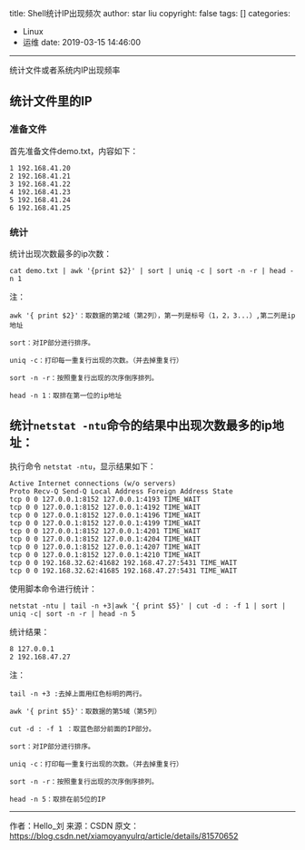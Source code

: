 title: Shell统计IP出现频次
author: star liu
copyright: false
tags: []
categories:
  - Linux
  - 运维
date: 2019-03-15 14:46:00
---
统计文件或者系统内IP出现频率
<!--more-->
## 统计文件里的IP
### 准备文件
首先准备文件demo.txt，内容如下：
```
1 192.168.41.20 
2 192.168.41.21 
3 192.168.41.22 
4 192.168.41.23 
5 192.168.41.24 
6 192.168.41.25
```
### 统计
统计出现次数最多的ip次数：
```
cat demo.txt | awk '{print $2}' | sort | uniq -c | sort -n -r | head -n 1
```
注：
```
awk '{ print $2}'：取数据的第2域（第2列），第一列是标号（1，2，3...）,第二列是ip地址

sort：对IP部分进行排序。

uniq -c：打印每一重复行出现的次数。（并去掉重复行）

sort -n -r：按照重复行出现的次序倒序排列。

head -n 1：取排在第一位的ip地址
```
## 统计`netstat -ntu`命令的结果中出现次数最多的ip地址：

执行命令 `netstat -ntu`，显示结果如下：
```
Active Internet connections (w/o servers) 
Proto Recv-Q Send-Q Local Address Foreign Address State 
tcp 0 0 127.0.0.1:8152 127.0.0.1:4193 TIME_WAIT 
tcp 0 0 127.0.0.1:8152 127.0.0.1:4192 TIME_WAIT 
tcp 0 0 127.0.0.1:8152 127.0.0.1:4196 TIME_WAIT 
tcp 0 0 127.0.0.1:8152 127.0.0.1:4199 TIME_WAIT 
tcp 0 0 127.0.0.1:8152 127.0.0.1:4201 TIME_WAIT 
tcp 0 0 127.0.0.1:8152 127.0.0.1:4204 TIME_WAIT 
tcp 0 0 127.0.0.1:8152 127.0.0.1:4207 TIME_WAIT 
tcp 0 0 127.0.0.1:8152 127.0.0.1:4210 TIME_WAIT 
tcp 0 0 192.168.32.62:41682 192.168.47.27:5431 TIME_WAIT 
tcp 0 0 192.168.32.62:41685 192.168.47.27:5431 TIME_WAIT
```
使用脚本命令进行统计：
```
netstat -ntu | tail -n +3|awk '{ print $5}' | cut -d : -f 1 | sort | uniq -c| sort -n -r | head -n 5
```
统计结果：
```
8 127.0.0.1
2 192.168.47.27
```
注：
```
tail -n +3 :去掉上面用红色标明的两行。

awk '{ print $5}'：取数据的第5域（第5列）

cut -d : -f 1 ：取蓝色部分前面的IP部分。

sort：对IP部分进行排序。

uniq -c：打印每一重复行出现的次数。（并去掉重复行）

sort -n -r：按照重复行出现的次序倒序排列。

head -n 5：取排在前5位的IP 
```
--------------------- 
作者：Hello_刘 
来源：CSDN 
原文：https://blog.csdn.net/xiamoyanyulrq/article/details/81570652
